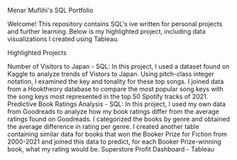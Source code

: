 Menar Muflihi's SQL Portfolio

Welcome! This repository contains SQL's ive written for personal projects and further learning. Below is my highlighted project, including data visualizations I created using Tableau.

Highlighted Projects

Number of Visitors to Japan - SQL: In this project, I used a dataset found on Kaggle to analyze trends of Vistors to Japan. Using pitch-class integer notation, I examined the key and tonality for these top songs. I joined data from a Hooktheory database to compare the most popular song keys with the song keys most represented in the top 50 Spotify tracks of 2021.
Predictive Book Ratings Analysis - SQL: In this project, I used my own data from Goodreads to analyze how my book ratings differ from the average ratings found on Goodreads. I categorized the books by genre and obtained the average difference in rating per genre. I created another table containing similar data for books that won the Booker Prize for Fiction from 2000-2021 and joined this data to predict, for each Booker Prize-winning book, what my rating would be.
Superstore Profit Dashboard - Tableau



